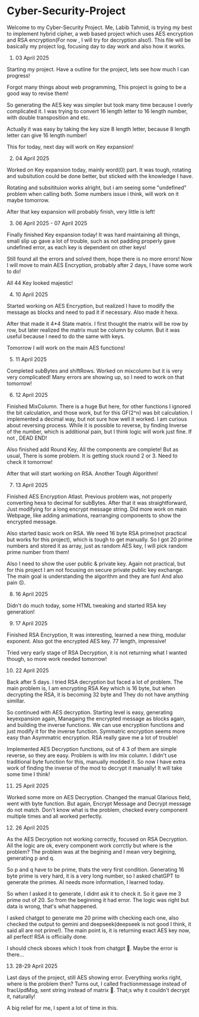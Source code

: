 # Cyber-Security-Project

Welcome to my Cyber-Security Project. Me, Labib Tahmid, is trying my best to implement hybrid cipher, a web based project which uses AES encryption and RSA encryption(For now , I will try for decryption also!). This file will be basically my project log, focusing day to day work and also how it works.

1. 03 April 2025

Starting my project. Have a outline for the project, lets see how much I can progress!

Forgot many things about web programming, This project is going to be a good way to revise them!

So generating the AES key was simpler but took many time because I overly complicated it. I was trying to convert 16 length letter to 16 length number, with double transposition and etc.

Actually it was easy by taking the key size 8 length letter, because 8 length letter can give 16 length number!

This for today, next day will work on Key expansion!

2. 04 April 2025

Worked on Key expansion today, mainly word(0) part. It was tough, rotating and subsitution could be done better, but sticked with the knowledge I have.

Rotating and subsitituion works alright, but i am seeing some "undefined" problem when calling both. Some numbers issue i think, will work on it maybe tomorrow.

After that key expansion will probably finish, very little is left!

3. 06 April 2025 - 07 April 2025

Finally finished Key expansion today! It was hard maintaining all things, small slip up gave a lot of trouble, such as not padding properly gave undefined error, as each key is dependent on other keys!

Still found all the errors and solved them, hope there is no more errors! Now I will move to main AES Encryption, probably after 2 days, I have some work to do!

All 44 Key looked majestic!

4. 10 April 2025

Started working on AES Encryption, but realized I have to modify the message as blocks and need to pad it if necessary. Also made it hexa.

After that made it 4\*4 State matrix. I first thought the matrix will be row by row, but later realized the matrix must be column by column. But it was useful because I need to do the same with keys.

Tomorrow I will work on the main AES functions!

5. 11 April 2025

Completed subBytes and shiftRows. Worked on mixcolumn but it is very very complicated! Many errors are showing up, so I need to work on that tomorrow!

6. 12 April 2025

Finished MixColumn. There is a huge But here, for other functions I ignored the bit calculation, and those work, but for this GF(2^n) was bit calculation. I implemented a decimal way, but not sure how well it worked. I am curious about reversing process. While it is possible to reverse, by finding Inverse of the number, which is additional pain, but I think logic will work just fine. If not , DEAD END!

Also finished add Round Key, All the components are complete! But as usual, There is some problem. It is getting stuck round 2 or 3. Need to check it tomorrow!

After that will start working on RSA. Another Tough Algorithm!

7. 13 April 2025

Finished AES Encryption Atlast. Previous problem was, not properly converting hexa to decimal for subBytes. After that it was straightforward, Just modifying for a long encrypt message string. Did more work on main Webpage, like adding animations, rearranging components to show the encrypted message.

Also started basic work on RSA. We need 16 byte RSA prime(not practical but works for this project), which is tough to get manually. So I got 20 prime numbers and stored it as array, just as random AES key, I will pick random prime number from them!

Also I need to show the user public & private key. Again not practical, but for this project I am not focusing on secure private public key exchange. The main goal is understanding the algorithm and they are fun! And also pain 😣.

8. 16 April 2025

Didn't do much today, some HTML tweaking and started RSA key generation!

9. 17 April 2025

Finished RSA Encryption, It was interesting, learned a new thing, modular exponent. Also got the encrypted AES key. 77 length, impressive!

Tried very early stage of RSA Decryption, it is not returning what I wanted though, so more work needed tomorrow!

10. 22 April 2025

Back after 5 days. I tried RSA decryption but faced a lot of problem. The main problem is, I am encrypting RSA Key which is 16 byte, but when decrypting the RSA, it is becoming 32 byte and They do not have anything simillar.

So continued with AES decryption. Starting level is easy, generating keyexpansion again, Managaing the encrypted message as blocks again, and building the inverse functions. We can use encryption functions and just modify it for the inverse function. Symmatric encryption seems more easy than Asymmatric encryption. RSA really gave me a lot of trouble!

Implemented AES Decryption functions, out of 4 3 of them are simple reverse, so they are easy. Problem is with Inv mix column. I didn't use traditional byte function for this, manually modded it. So now I have extra work of finding the inverse of the mod to decrypt it manually! It will take some time I think!

11. 25 April 2025

Worked some more on AES Decryption. Changed the manual Glarious field, went with byte function. But again, Encrypt Message and Decrypt message do not match. Don't know what is the problem, checked every component multiple times and all worked perfectly.

12. 26 April 2025

As the AES Decryption not working correctly, focused on RSA Decryption. All the logic are ok, every component work corrctly but where is the problem? The problem was at the begining and I mean very begining, generating p and q.

So p and q have to be prime, thats the very first condition. Generating 16 byte prime is very hard, it is a very long number, so I asked chatGPT to generate the primes. AI needs more information, I learned today.

So when I asked it to generate, I didnt ask it to check it. So it gave me 3 prime out of 20. So from the beginning it had error. The logic was right but data is wrong, that's what happened.

I asked chatgpt to generate me 20 prime with checking each one, also checked the output to gemini and deepseek(deepseek is not good I think, it said all are not prime!). The main point is, it is returning exact AES key now, all perfect! RSA is officially done.

I should check sboxes which I took from chatgpt 🤔. Maybe the error is there...

13. 28-29 April 2025

Last days of the project, still AES showing error. Everything works right, where is the problem then? Turns out, I called fractionmessage instead of fracUpdMsg, sent string instead of matrix 🙂. That;s why it couldn't decrypt it, naturally!

A big relief for me, I spent a lot of time in this.
